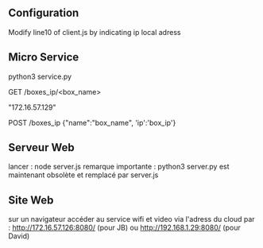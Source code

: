 ## Configuration
Modify line10 of client.js by indicating ip local adress

## Micro Service
python3 service.py

GET /boxes_ip/<box_name>

"172.16.57.129"

POST /boxes_ip
{"name":"box_name", 'ip':'box_ip'}

## Serveur Web
lancer : node server.js
remarque importante : python3 server.py est maintenant obsolète et remplacé par server.js

## Site Web
sur un navigateur accéder au service wifi et video via l'adress du cloud par : 
http://172.16.57.126:8080/ (pour JB)
ou
http://192.168.1.29:8080/  (pour David)



